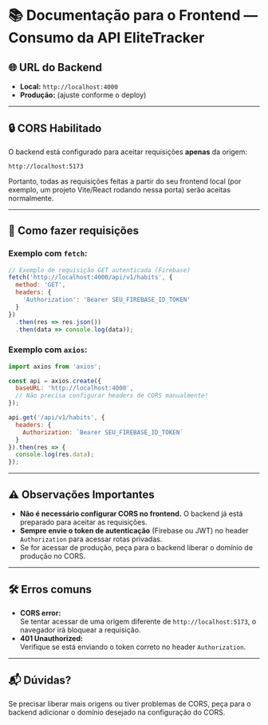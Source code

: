 # 📚 Documentação para o Frontend — Consumo da API EliteTracker

## 🌐 URL do Backend

- **Local:** `http://localhost:4000`
- **Produção:** (ajuste conforme o deploy)

---

## 🔒 CORS Habilitado

O backend está configurado para aceitar requisições **apenas** da origem:
```
http://localhost:5173
```
Portanto, todas as requisições feitas a partir do seu frontend local (por exemplo, um projeto Vite/React rodando nessa porta) serão aceitas normalmente.

---

## 🚦 Como fazer requisições

### Exemplo com `fetch`:

```js
// Exemplo de requisição GET autenticada (Firebase)
fetch('http://localhost:4000/api/v1/habits', {
  method: 'GET',
  headers: {
    'Authorization': 'Bearer SEU_FIREBASE_ID_TOKEN'
  }
})
  .then(res => res.json())
  .then(data => console.log(data));
```

### Exemplo com `axios`:

```js
import axios from 'axios';

const api = axios.create({
  baseURL: 'http://localhost:4000',
  // Não precisa configurar headers de CORS manualmente!
});

api.get('/api/v1/habits', {
  headers: {
    Authorization: `Bearer SEU_FIREBASE_ID_TOKEN`
  }
}).then(res => {
  console.log(res.data);
});
```

---

## ⚠️ Observações Importantes

- **Não é necessário configurar CORS no frontend.** O backend já está preparado para aceitar as requisições.
- **Sempre envie o token de autenticação** (Firebase ou JWT) no header `Authorization` para acessar rotas privadas.
- Se for acessar de produção, peça para o backend liberar o domínio de produção no CORS.

---

## 🛠️ Erros comuns

- **CORS error:**  
  Se tentar acessar de uma origem diferente de `http://localhost:5173`, o navegador irá bloquear a requisição.
- **401 Unauthorized:**  
  Verifique se está enviando o token correto no header `Authorization`.

---

## 📬 Dúvidas?

Se precisar liberar mais origens ou tiver problemas de CORS, peça para o backend adicionar o domínio desejado na configuração do CORS. 